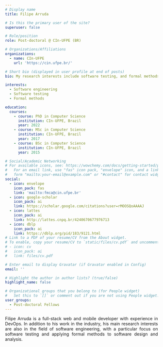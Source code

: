 ```yaml
---
# Display name
title: Filipe Arruda

# Is this the primary user of the site?
superuser: false

# Role/position
role: Post-doctoral @ CIn-UFPE (BR)

# Organizations/Affiliations
organizations:
  - name: CIn-UFPE
    url: 'https://cin.ufpe.br/'

# Short bio (displayed in user profile at end of posts)
bio: My research interests include software testing, and formal methods.

interests:
  - Software engineering
  - Software testing
  - Formal methods

education:
  courses:
    - course: PhD in Computer Science
      institution: CIn-UFPE, Brazil
      year: 2022
    - course: MSc in Computer Science
      institution: CIn-UFPE, Brazil
      year: 2017
    - course: BSc in Computer Science
      institution: CIn-UFPE, Brazil
      year: 2015

# Social/Academic Networking
# For available icons, see: https://wowchemy.com/docs/getting-started/page-builder/#icons
#   For an email link, use "fas" icon pack, "envelope" icon, and a link in the
#   form "mailto:your-email@example.com" or "#contact" for contact widget.
social:
  - icon: envelope
    icon_pack: fas
    link: 'mailto:fmca@cin.ufpe.br'
  - icon: google-scholar
    icon_pack: ai
    link: https://scholar.google.com/citations?user=rMOOSQoAAAAJ
  - icon: lattes
    icon_pack: ai
    link: http://lattes.cnpq.br/4240670677976713
  - icon: dblp
    icon_pack: ai
    link: https://dblp.org/pid/183/9121.html
# Link to a PDF of your resume/CV from the About widget.
# To enable, copy your resume/CV to `static/files/cv.pdf` and uncomment the lines below.
# - icon: cv
#   icon_pack: ai
#   link: files/cv.pdf

# Enter email to display Gravatar (if Gravatar enabled in Config)
email: ''

# Highlight the author in author lists? (true/false)
highlight_name: false

# Organizational groups that you belong to (for People widget)
#   Set this to `[]` or comment out if you are not using People widget.
user_groups:
  - Post-doctoral Fellows
---
```


<div align="justify">Filipe Arruda is a full-stack web and mobile developer with experience in DevOps. In addition to his work in the industry, his main research interests are also in the field of software engineering, with a particular focus on software testing and applying formal methods to software design and analysis.</div>
